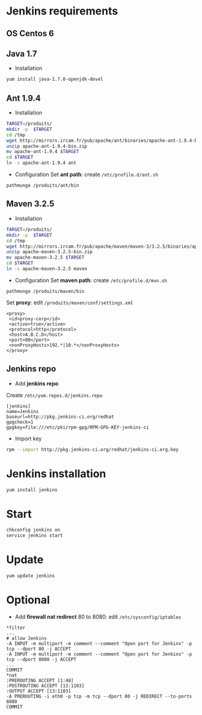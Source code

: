 # Jenkins requirements

## OS Centos 6

## Java 1.7
- Installation
```bash
yum install java-1.7.0-openjdk-devel
```

## Ant 1.9.4
- Installation
```bash
TARGET=/produits/
mkdir -p  $TARGET
cd /tmp
wget http://mirrors.ircam.fr/pub/apache/ant/binaries/apache-ant-1.9.4-bin.zip
unzip apache-ant-1.9.4-bin.zip
mv apache-ant-1.9.4 $TARGET
cd $TARGET
ln -s apache-ant-1.9.4 ant
```
- Configuration
Set **ant path**: create `/etc/profile.d/ant.sh`
```
pathmunge /produits/ant/bin
```

## Maven 3.2.5
- Installation
```bash
TARGET=/produits/
mkdir -p  $TARGET
cd /tmp
wget http://mirrors.ircam.fr/pub/apache/maven/maven-3/3.2.5/binaries/apache-maven-3.2.5-bin.zip
unzip apache-maven-3.2.5-bin.zip
mv apache-maven-3.2.5 $TARGET
cd $TARGET
ln -s apache-maven-3.2.5 maven
```
- Configuration
Set **maven path**: create `/etc/profile.d/mvn.sh`
 ```
pathmunge /produits/maven/bin
```
Set **proxy**: edit `/produits/maven/conf/settings.xml`
 ```
<proxy>
  <id>proxy-corp</id>
  <active>true</active>
  <protocol>http</protocol>
  <host>A.B.C.D</host>
  <port>80</port>
  <nonProxyHosts>192.*|10.*</nonProxyHosts>
</proxy>
```

## Jenkins repo
- Add **jenkins repo**

Create `/etc/yum.repos.d/jenkins.repo`
```
[jenkins]
name=Jenkins
baseurl=http://pkg.jenkins-ci.org/redhat
gpgcheck=1
gpgkey=file:///etc/pki/rpm-gpg/RPM-GPG-KEY-jenkins-ci
```
- Import key
```bash
rpm --import http://pkg.jenkins-ci.org/redhat/jenkins-ci.org.key
```

# Jenkins installation
```bash
yum install jenkins
```

# Start
```bash
chkconfig jenkins on
service jenkins start
```

# Update
```bash
yum update jenkins
```

# Optional
- Add **firewall nat redirect** 80 to 8080: edit `/etc/sysconfig/iptables`
 ```
*filter
...
# allow Jenkins
-A INPUT -m multiport -m comment --comment "Open port for Jenkins" -p tcp --dport 80 -j ACCEPT
-A INPUT -m multiport -m comment --comment "Open port for Jenkins" -p tcp --dport 8080 -j ACCEPT
...
COMMIT
*nat
:PREROUTING ACCEPT [1:48]
:POSTROUTING ACCEPT [13:1103]
:OUTPUT ACCEPT [13:1103]
-A PREROUTING -i eth0 -p tcp -m tcp --dport 80 -j REDIRECT --to-ports 8080
COMMIT
```
